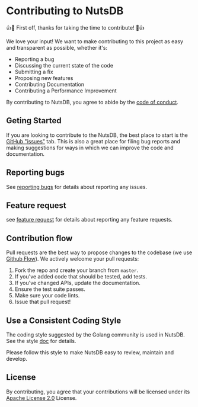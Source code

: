 # Contributing to NutsDB

:+1::tada: First off, thanks for taking the time to contribute! :tada::+1:

We love your input! We want to make contributing to this project as easy and transparent as possible, whether it's:

- Reporting a bug
- Discussing the current state of the code
- Submitting a fix
- Proposing new features
- Contributing Documentation
- Contributing a Performance Improvement

By contributing to NutsDB, you agree to abide by the [code of conduct](https://github.com/blastbao/nutsdb/blob/master/CODE_OF_CONDUCT.md).
 
## Geting Started
If you are looking to contribute to the NutsDB, the best place to start is the [GitHub "issues"](https://github.com/blastbao/nutsdb/issues) tab. This is also a great place for filing bug reports and making suggestions for ways in which we can improve the code and documentation.

## Reporting bugs

See [reporting bugs](https://github.com/blastbao/nutsdb/blob/master/.github/ISSUE_TEMPLATE/bug_report.md) for details about reporting any issues.

## Feature request

see [feature request](https://github.com/blastbao/nutsdb/blob/master/.github/ISSUE_TEMPLATE/feature_request.md) for details about reporting any feature requests.

## Contribution flow

Pull requests are the best way to propose changes to the codebase (we use [Github Flow](https://guides.github.com/introduction/flow/index.html)). We actively welcome your pull requests:

1. Fork the repo and create your branch from `master`.
2. If you've added code that should be tested, add tests.
3. If you've changed APIs, update the documentation.
4. Ensure the test suite passes.
5. Make sure your code lints.
6. Issue that pull request!

## Use a Consistent Coding Style

The coding style suggested by the Golang community is used in NutsDB. See the style [doc](https://github.com/golang/go/wiki/CodeReviewComments) for details.

Please follow this style to make NutsDB easy to review, maintain and develop.

## License
By contributing, you agree that your contributions will be licensed under its [Apache License 2.0](https://github.com/blastbao/nutsdb/blob/master/LICENSE) License.
